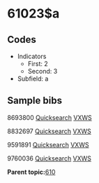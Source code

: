 # 61023$a

## Codes

-   Indicators
    -   First: 2
    -   Second: 3
-   Subfield: a

## Sample bibs

8693800 [Quicksearch](https://search.library.yale.edu/catalog/8693800) [VXWS](http://prodorbis.library.yale.edu:7014/vxws/GetHoldingsService?bibId=8693800)

8832697 [Quicksearch](https://search.library.yale.edu/catalog/8832697) [VXWS](http://prodorbis.library.yale.edu:7014/vxws/GetHoldingsService?bibId=8832697)

9591891 [Quicksearch](https://search.library.yale.edu/catalog/9591891) [VXWS](http://prodorbis.library.yale.edu:7014/vxws/GetHoldingsService?bibId=9591891)

9760036 [Quicksearch](https://search.library.yale.edu/catalog/9760036) [VXWS](http://prodorbis.library.yale.edu:7014/vxws/GetHoldingsService?bibId=9760036)

**Parent topic:**[610](../../tags/610/610.md)

